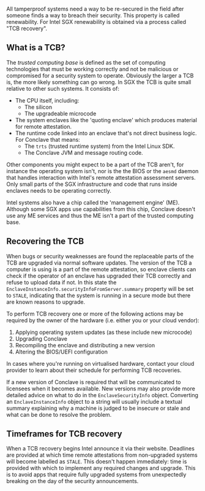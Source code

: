 All tamperproof systems need a way to be re-secured in the field after someone finds a way to breach their security.
This property is called renewability. For Intel SGX renewability is obtained via a process called "TCB recovery". 

## What is a TCB?

The *trusted computing base* is defined as the set of computing technologies that must be working correctly and not be
malicious or compromised for a security system to operate. Obviously the larger a TCB is, the more likely something can
go wrong. In SGX the TCB is quite small relative to other such systems. It consists of:

* The CPU itself, including:
  * The silicon
  * The upgradeable microcode
* The system enclaves like the 'quoting enclave' which produces material for remote attestation.
* The runtime code linked into an enclave that's not direct business logic. For Conclave that means:
  * The `trts` (trusted runtime system) from the Intel Linux SDK.
  * The Conclave JVM and message routing code.

Other components you might expect to be a part of the TCB aren't, for instance the operating system isn't, nor is the
the BIOS or the `aesmd` daemon that handles interaction with Intel's remote attestation assessment servers. 
Only small parts of the SGX infrastructure and code that runs inside enclaves needs to be operating correctly. 

Intel systems also have a chip called the 'management engine' (ME). Although some SGX apps use capabilities from this chip,
Conclave doesn't use any ME services and thus the ME isn't a part of the trusted computing base.

## Recovering the TCB

When bugs or security weaknesses are found the replaceable parts of the TCB are upgraded via normal software updates.
The version of the TCB a computer is using is a part of the remote attestation, so enclave clients can check if the
operator of an enclave has upgraded their TCB correctly and refuse to upload data if not. In this state the
`EnclaveInstanceInfo.securityInfoFromServer.summary` property will be set to `STALE`, indicating that the system is
running in a secure mode but there are known reasons to upgrade.

To perform TCB recovery one or more of the following actions may be required by the owner of the hardware (i.e. either 
you or your cloud vendor):

1. Applying operating system updates (as these include new microcode)
2. Upgrading Conclave
3. Recompiling the enclave and distributing a new version
4. Altering the BIOS/UEFI configuration

In cases where you're running on virtualised hardware, contact your cloud provider to learn about their schedule for
performing TCB recoveries.

If a new version of Conclave is required that will be communicated to licensees when it becomes available. New versions
may also provide more detailed advice on what to do in the `EnclaveSecurityInfo` object. Converting an 
`EnclaveInstanceInfo` object to a string will usually include a textual summary explaining why a machine is judged to
be insecure or stale and what can be done to resolve the problem.

## Timeframes for TCB recovery

When a TCB recovery begins Intel announce it via their website. Deadlines are provided at which time remote attestations
from non-upgraded systems will become labelled as `STALE`. This doesn't happen immediately: time is provided with which
to implement any required changes and upgrade. This is to avoid apps that require fully upgraded systems from 
unexpectedly breaking on the day of the security announcements.